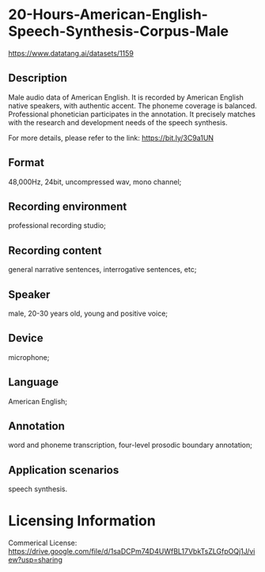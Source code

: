 # 20-Hours-American-English-Speech-Synthesis-Corpus-Male
https://www.datatang.ai/datasets/1159

## Description
Male audio data of American English. It is recorded by American English native speakers, with authentic accent. The phoneme coverage is balanced. Professional phonetician participates in the annotation. It precisely matches with the research and development needs of the speech synthesis.

For more details, please refer to the link: https://bit.ly/3C9a1UN

## Format
48,000Hz, 24bit, uncompressed wav, mono channel;

## Recording environment
professional recording studio;

## Recording content
general narrative sentences, interrogative sentences, etc;

## Speaker
male, 20-30 years old, young and positive voice;

## Device
microphone;

## Language
American English;

## Annotation
word and phoneme transcription, four-level prosodic boundary annotation;

## Application scenarios
speech synthesis.

# Licensing Information
Commerical License: https://drive.google.com/file/d/1saDCPm74D4UWfBL17VbkTsZLGfpOQj1J/view?usp=sharing
